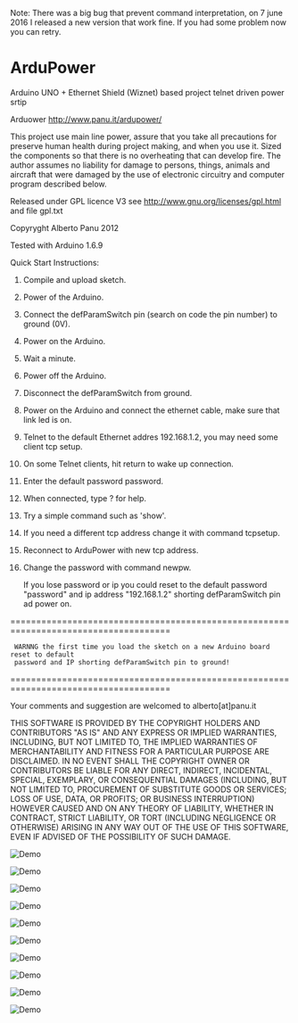 Note: There was a big bug that prevent command interpretation, on 7 june 2016 I released a new version that work fine.
If you had some problem now you can retry.

ArduPower
=========

Arduino UNO + Ethernet Shield (Wiznet) based project telnet driven power srtip

Arduower 
http://www.panu.it/ardupower/

This project use main line power, assure that you take all precautions for preserve human health during project making, and when you use it.
Sized the components so that there is no overheating that can develop fire.
The author assumes no liability for damage to persons, things, animals and aircraft that were damaged by the use of electronic circuitry and computer program described below. 

Released under GPL licence V3 see http://www.gnu.org/licenses/gpl.html and file gpl.txt

Copyryght Alberto Panu 2012

Tested with Arduino 1.6.9

 Quick Start Instructions:
  1. Compile and upload sketch.
  2. Power of the Arduino.
  3. Connect the defParamSwitch pin (search on code the pin number) to ground (0V).
  4. Power on the Arduino.
  5. Wait a minute.
  6. Power off the Arduino.
  7. Disconnect the defParamSwitch from ground.
  8. Power on the Arduino and connect the ethernet cable, make sure that link led is on.
  9. Telnet to the default Ethernet addres 192.168.1.2, you may need some client tcp setup.
 10. On some Telnet clients, hit return to wake up connection.
 11. Enter the default password password.
 12. When connected, type ? <cr> for help.
 13. Try a simple command such as 'show'.
 14. If you need a different tcp address change it with command tcpsetup.
 15. Reconnect to ArduPower with new tcp address.
 16. Change the password with command newpw.
 
     If you lose password or ip you could reset to the default password "password" and ip address "192.168.1.2"
     shorting defParamSwitch pin ad power on.
 
 =====================================================================================
 
     WARNNG the first time you load the sketch on a new Arduino board reset to default 
     password and IP shorting defParamSwitch pin to ground!

 =====================================================================================
     
Your comments and suggestion are welcomed to alberto[at]panu.it

THIS SOFTWARE IS PROVIDED BY THE COPYRIGHT HOLDERS AND CONTRIBUTORS "AS IS" AND ANY EXPRESS OR IMPLIED WARRANTIES, INCLUDING, BUT NOT LIMITED TO, THE IMPLIED WARRANTIES OF MERCHANTABILITY AND FITNESS FOR A PARTICULAR PURPOSE ARE DISCLAIMED. IN NO EVENT SHALL THE COPYRIGHT OWNER OR CONTRIBUTORS BE LIABLE FOR ANY DIRECT, INDIRECT, INCIDENTAL, SPECIAL, EXEMPLARY, OR CONSEQUENTIAL DAMAGES (INCLUDING, BUT NOT LIMITED TO, PROCUREMENT OF SUBSTITUTE GOODS OR SERVICES; LOSS OF USE, DATA, OR PROFITS; OR BUSINESS INTERRUPTION) HOWEVER CAUSED AND ON ANY THEORY OF LIABILITY, WHETHER IN CONTRACT, STRICT LIABILITY, OR TORT (INCLUDING NEGLIGENCE OR OTHERWISE) ARISING IN ANY WAY OUT OF THE USE OF THIS SOFTWARE, EVEN IF ADVISED OF THE POSSIBILITY OF SUCH DAMAGE.

![Demo](https://github.com/bigjohnson/GitHubAssets/blob/master/ArduPower/1.jpg?raw=true)

![Demo](https://github.com/bigjohnson/GitHubAssets/blob/master/ArduPower/2.jpg?raw=true)

![Demo](https://github.com/bigjohnson/GitHubAssets/blob/master/ArduPower/3.jpg?raw=true)

![Demo](https://github.com/bigjohnson/GitHubAssets/blob/master/ArduPower/4.jpg?raw=true)

![Demo](https://github.com/bigjohnson/GitHubAssets/blob/master/ArduPower/5.jpg?raw=true)

![Demo](https://github.com/bigjohnson/GitHubAssets/blob/master/ArduPower/s1.png?raw=true)

![Demo](https://github.com/bigjohnson/GitHubAssets/blob/master/ArduPower/s2.png?raw=true)

![Demo](https://github.com/bigjohnson/GitHubAssets/blob/master/ArduPower/s3.png?raw=true)

![Demo](https://github.com/bigjohnson/GitHubAssets/blob/master/ArduPower/s4.png?raw=true)

![Demo](https://github.com/bigjohnson/GitHubAssets/blob/master/ArduPower/s5.png?raw=true)
